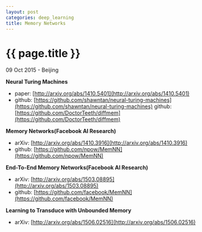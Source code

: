 ```yaml
---
layout: post
categories: deep_learning
title: Memory Networks
---
```


{{ page.title }}
================

<p class="meta">09 Oct 2015 - Beijing</p>

**Neural Turing Machines**

- paper: [http://arxiv.org/abs/1410.5401](http://arxiv.org/abs/1410.5401)
- github: [https://github.com/shawntan/neural-turing-machines](https://github.com/shawntan/neural-turing-machines)
github: [https://github.com/DoctorTeeth/diffmem](https://github.com/DoctorTeeth/diffmem)

**Memory Networks(Facebook AI Research)**

- arXiv: [http://arxiv.org/abs/1410.3916](http://arxiv.org/abs/1410.3916)
- github: [https://github.com/npow/MemNN](https://github.com/npow/MemNN)

**End-To-End Memory Networks(Facebook AI Research)**

- arXiv: [http://arxiv.org/abs/1503.08895](http://arxiv.org/abs/1503.08895)
- github: [https://github.com/facebook/MemNN](https://github.com/facebook/MemNN)

**Learning to Transduce with Unbounded Memory**

- arXiv: [http://arxiv.org/abs/1506.02516](http://arxiv.org/abs/1506.02516)

